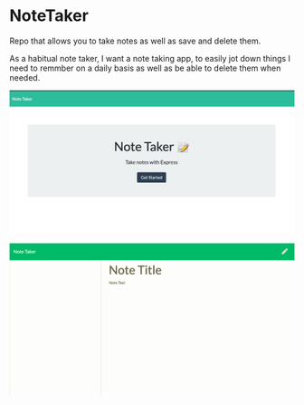 # NoteTaker

<p> Repo that allows you to take notes as well as save and delete them.</p>

<p>As a habitual note taker, I want a note taking app, to easily jot down things I need to remmber on a daily basis as well as be able to delete them when needed.</p>

![command line example](./images/screenshot1.png)


![command line example](./images/screenshot2.png)
